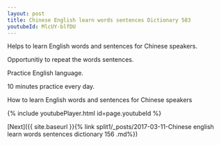 ```yaml
---
layout: post
title: Chinese English learn words sentences Dictionary 583 
youtubeId: MlcUY-blfDU
---
```

 
 
Helps to learn English words and sentences for Chinese speakers.

Opportunitiy to repeat the words sentences. 

Practice English language. 
 
10 minutes practice every day. 
 
How to learn English words and sentences for Chinese speakers 
 
{% include youtubePlayer.html id=page.youtubeId %}
 
 
[Next]({{ site.baseurl }}{% link  split1/_posts/2017-03-11-Chinese english learn words sentences dictionary 156 .md%})
 
